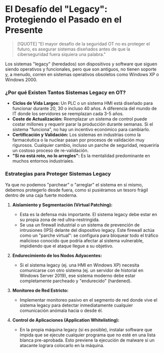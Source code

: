 # El Desafío del "Legacy": Protegiendo el Pasado en el Presente

> [!QUOTE] "El mayor desafío de la seguridad OT no es proteger el futuro, es asegurar sistemas diseñados antes de que la ciberseguridad fuera siquiera una palabra."

Los sistemas "legacy" (heredados) son dispositivos y software que siguen siendo operativos y funcionales, pero que son antiguos, no tienen soporte y, a menudo, corren en sistemas operativos obsoletos como Windows XP o Windows 2000.

### ¿Por qué Existen Tantos Sistemas Legacy en OT?

-   **Ciclos de Vida Largos:** Un PLC o un sistema HMI está diseñado para funcionar durante 20, 30 o incluso 40 años. A diferencia del mundo de IT donde los servidores se reemplazan cada 3-5 años.
-   **Coste de Actualización:** Reemplazar un sistema de control puede costar millones y requerir parar la producción durante semanas. Si el sistema "funciona", no hay un incentivo económico para cambiarlo.
-   **Certificación y Validación:** Los sistemas en industrias como la farmacéutica o la nuclear pasan por procesos de validación muy rigurosos. Cualquier cambio, incluso un parche de seguridad, requeriría un costoso proceso de re-validación.
-   **"Si no está roto, no lo arregles":** Es la mentalidad predominante en muchos entornos industriales.

### Estrategias para Proteger Sistemas Legacy

Ya que no podemos "parchear" o "arreglar" el sistema en sí mismo, debemos protegerlo desde fuera, como si pusiéramos un tesoro frágil dentro de una caja fuerte moderna.

1.  **Aislamiento y Segmentación (Virtual Patching):**
    -   Esta es la defensa más importante. El sistema legacy debe estar en su propia zona de red ultra-restringida.
    -   Se usa un firewall industrial o un sistema de prevención de intrusiones (IPS) delante del dispositivo legacy. Este firewall actúa como un "parche virtual": se configura para bloquear todo el tráfico malicioso conocido que podría afectar al sistema vulnerable, impidiendo que el ataque llegue a su objetivo.

2.  **Endurecimiento de los Nodos Adyacentes:**
    -   Si el sistema legacy (ej. una HMI en Windows XP) necesita comunicarse con otro sistema (ej. un servidor de historial en Windows Server 2019), ese sistema moderno debe estar completamente parcheado y "endurecido" (hardened).

3.  **Monitoreo de Red Estricto:**
    -   Implementar monitoreo pasivo en el segmento de red donde vive el sistema legacy para detectar inmediatamente cualquier comunicación anómala hacia o desde él.

4.  **Control de Aplicaciones (Application Whitelisting):**
    -   En la propia máquina legacy (si es posible), instalar software que impida que se ejecute cualquier programa que no esté en una lista blanca pre-aprobada. Esto previene la ejecución de malware si un atacante lograra colocarlo en la máquina.